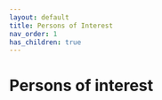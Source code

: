 ```yaml
---
layout: default
title: Persons of Interest
nav_order: 1
has_children: true
---
```


# Persons of interest